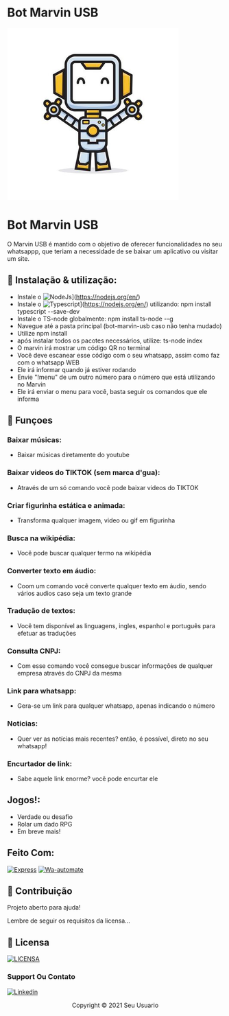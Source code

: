 # Bot Marvin USB
 
<img src="bo1t.jpg" alt="exemplo imagem">

# Bot Marvin USB

O Marvin USB é mantido com o objetivo de oferecer funcionalidades no seu whatsappp, que teriam a necessidade de se baixar um aplicativo ou visitar um site.

## 🔧 Instalação & utilização:
- Instale o ![NodeJs]()](https://nodejs.org/en/)
- Instale o ![Typescript]()](https://nodejs.org/en/) utilizando: npm install typescript --save-dev
- Instale o TS-node globalmente: npm install ts-node --g
- Navegue até a pasta principal (bot-marvin-usb caso não tenha mudado)
- Utilize npm install
- após instalar todos os pacotes necessários, utilize: ts-node index
- O marvin irá mostrar um código QR no terminal
- Você deve escanear esse código com o seu whatsapp, assim como faz com o whatsapp WEB
- Ele irá informar quando já estiver rodando
- Envie "!menu" de um outro número para o número que está utilizando no Marvin
- Ele irá enviar o menu para você, basta seguir os comandos que ele informa

## 🔧 Funçoes

### Baixar músicas:
- Baixar músicas diretamente do youtube

### Baixar videos do TIKTOK (sem marca d'gua):
- Através de um só comando você pode baixar videos do TIKTOK

### Criar figurinha estática e animada:
- Transforma qualquer imagem, video ou gif em figurinha

### Busca na wikipédia:
- Você pode buscar qualquer termo na wikipédia

### Converter texto em áudio:
- Coom um comando você converte qualquer texto em áudio, sendo vários audios caso seja um texto grande

### Tradução de textos:
- Você tem disponível as linguagens, ingles, espanhol e português para efetuar as traduções

### Consulta CNPJ:
- Com esse comando você consegue buscar informações de qualquer empresa através do CNPJ da mesma

### Link para whatsapp:
- Gera-se um link para qualquer whatsapp, apenas indicando o número

### Noticias:
- Quer ver as notícias mais recentes? então, é possível, direto no seu whatsapp!

### Encurtador de link:
- Sabe aquele link enorme? você pode encurtar ele

## Jogos!:
- Verdade ou desafio
- Rolar um dado RPG
- Em breve mais!

## Feito Com:
[![Express](https://img.shields.io/badge/Express-%5E4.17.1-as)](https://www.npmjs.com/package/express)
[![Wa-automate](https://img.shields.io/badge/wa--automate-%5E4.30.0-as)](https://github.com/open-wa/wa-automate-nodejs)

## 🤝 Contribuição

Projeto aberto para ajuda!

Lembre de seguir os requisitos da licensa...

## 🔖 Licensa
[![LICENSA](https://img.shields.io/badge/Custom_GPL_3.0-E58080?style=for-the-badge&logo=bookstack&logoColor=white)](/LICENSE)


### Support Ou Contato

[![Linkedin](https://img.shields.io/badge/LinkedIn-0077B5?style=for-the-badge&logo=linkedin&logoColor=white)](https://www.linkedin.com/in/eduardo-bezerra-78957216b/)

<p align="center">Copyright © 2021 Seu Usuario</p>
